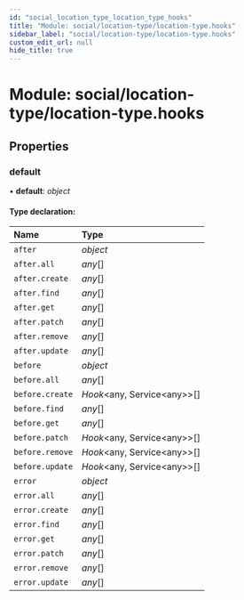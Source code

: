 ```yaml
---
id: "social_location_type_location_type_hooks"
title: "Module: social/location-type/location-type.hooks"
sidebar_label: "social/location-type/location-type.hooks"
custom_edit_url: null
hide_title: true
---
```


# Module: social/location-type/location-type.hooks

## Properties

### default

• **default**: *object*

#### Type declaration:

| Name | Type |
| :------ | :------ |
| `after` | *object* |
| `after.all` | *any*[] |
| `after.create` | *any*[] |
| `after.find` | *any*[] |
| `after.get` | *any*[] |
| `after.patch` | *any*[] |
| `after.remove` | *any*[] |
| `after.update` | *any*[] |
| `before` | *object* |
| `before.all` | *any*[] |
| `before.create` | *Hook*<any, Service<any\>\>[] |
| `before.find` | *any*[] |
| `before.get` | *any*[] |
| `before.patch` | *Hook*<any, Service<any\>\>[] |
| `before.remove` | *Hook*<any, Service<any\>\>[] |
| `before.update` | *Hook*<any, Service<any\>\>[] |
| `error` | *object* |
| `error.all` | *any*[] |
| `error.create` | *any*[] |
| `error.find` | *any*[] |
| `error.get` | *any*[] |
| `error.patch` | *any*[] |
| `error.remove` | *any*[] |
| `error.update` | *any*[] |

